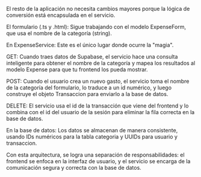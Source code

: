 El resto de la aplicación no necesita cambios mayores porque la lógica de conversión está encapsulada en el servicio.

El formulario (.ts y .html): Sigue trabajando con el modelo ExpenseForm, que usa el nombre de la categoría (string).

En ExpenseService: Este es el único lugar donde ocurre la "magia".

GET: Cuando traes datos de Supabase, el servicio hace una consulta inteligente para obtener el nombre de la categoría y mapea los resultados al modelo Expense para que tu frontend los pueda mostrar.

POST: Cuando el usuario crea un nuevo gasto, el servicio toma el nombre de la categoría del formulario, lo traduce a un id numérico, y luego construye el objeto Transaccion para enviarlo a la base de datos.

DELETE: El servicio usa el id de la transacción que viene del frontend y lo combina con el id del usuario de la sesión para eliminar la fila correcta en la base de datos.

En la base de datos: Los datos se almacenan de manera consistente, usando IDs numéricos para la tabla categoria y UUIDs para usuario y transaccion.

Con esta arquitectura, se logra una separación de responsabilidades: el frontend se enfoca en la interfaz de usuario, y el servicio se encarga de la comunicación segura y correcta con la base de datos.